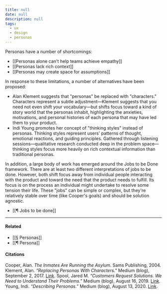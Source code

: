 ```yaml
---
title: null
date: null
description: null
tags:
  - ux
  - design
  - personas
---
```


Personas have a number of shortcomings:

-   [[Personas alone can't help teams achieve empathy]]
-   [[Personas lack rich context]]
-   [[Personas may create space for assumptions]]

In response to these limitations, a number of alternatives have been proposed:

-   Alan Klement suggests that "personas" be replaced with "characters." Characters represent a subtle adjustment—Klement suggests that you need not even shift your vocabulary—but shifts focus toward a kind of story world that the personas inhabit, highlighting the anxieties, motivations, and personal histories of each persona that may have led them to your product.
-   Indi Young promotes her concept of "thinking styles" instead of personas. Thinking styles represent users' patterns of thought, emotional reactions, and guiding principles. Gathered through listening sessions—qualitative research conducted deep in the problem space—thinking styles focus more heavily on rich contextual information than traditional personas.

In addition, a large body of work has emerged around the Jobs to be Done framework. There are at least two different interpretations of jobs to be done. However, both shift focus away from individual people interacting with the product and toward the need that the product needs to fulfill. Its focus is on the process an individual might undertake to resolve some tension their life. These "jobs" can be simple or complex, but they're relatively stable over time (like Cooper's goals) and should be solution agnostic.

-   [[¶ Jobs to be done]]

---
#### Related

-   [[§ Personas]]
-   [[¶ Persona]]
    
#### Citations
Cooper, Alan. _The Inmates Are Running the Asylum_. Sams Publishing, 2004.
Klement, Alan. _“Replacing Personas With Characters.”_ Medium (blog), September 2, 2017. [Link](https://medium.com/down-the-rabbit-hole/replacing-personas-with-characters-aa72d3cf6c69).
Spool, Jared M. _“Customers Request Solutions. We Need to Understand Their Problems.”_ Medium (blog), August 16, 2019. [Link](https://medium.com/@jmspool/customers-request-solutions-we-need-to-understand-their-problems-41db3b5c6d4d).
Young, Indi. _“Describing Personas.”_ Medium (blog), August 13, 2020. [Link](https://medium.com/inclusive-software/describing-personas-af992e3fc527).
